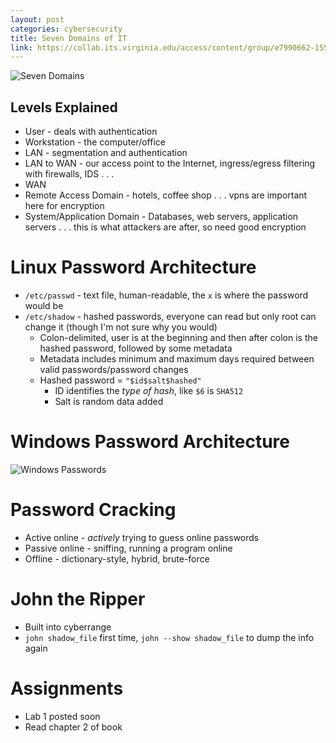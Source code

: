 ```yaml
---
layout: post
categories: cybersecurity
title: Seven Domains of IT
link: https://collab.its.virginia.edu/access/content/group/e7990662-1551-41b1-99bd-0539849f7d83/CS3710_Week1.pdf
---
```


![Seven Domains](https://i.imgur.com/4gQRnBw.png)

## Levels Explained

- User - deals with authentication
- Workstation - the computer/office
- LAN - segmentation and authentication
- LAN to WAN - our access point to the Internet, ingress/egress filtering with firewalls, IDS . . .
- WAN
- Remote Access Domain - hotels, coffee shop . . . vpns are important here for encryption
- System/Application Domain - Databases, web servers, application servers . . . this is what attackers are after, so need good encryption

# Linux Password Architecture

- `/etc/passwd` - text file, human-readable, the `x` is where the password would be
- `/etc/shadow` - hashed passwords, everyone can read but only root can change it (though I'm not sure why you would)
  - Colon-delimited, user is at the beginning and then after colon is the hashed password, followed by some metadata
  - Metadata includes minimum and maximum days required between valid passwords/password changes
  - Hashed password = `"$id$salt$hashed"`
    - ID identifies the _type of hash_, like `$6` is `SHA512`
    - Salt is random data added

# Windows Password Architecture

![Windows Passwords](https://i.imgur.com/qc77zhE.png)

# Password Cracking

- Active online - _actively_ trying to guess online passwords
- Passive online - sniffing, running a program online
- Offline - dictionary-style, hybrid, brute-force

# John the Ripper

- Built into cyberrange
- `john shadow_file` first time, `john --show shadow_file` to dump the info again

# Assignments

- Lab 1 posted soon
- Read chapter 2 of book
